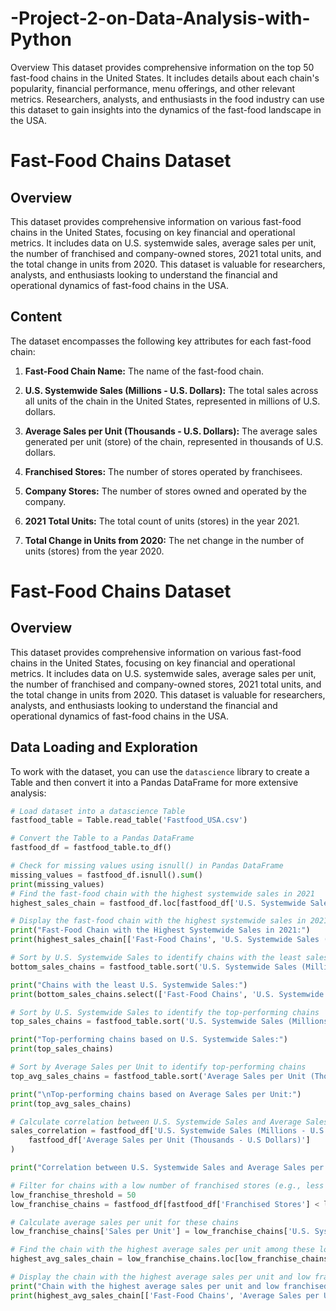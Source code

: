 # -Project-2-on-Data-Analysis-with-Python
Overview
This dataset provides comprehensive information on the top 50 fast-food chains in the United States. It includes details about each chain's popularity, financial performance, menu offerings, and other relevant metrics. Researchers, analysts, and enthusiasts in the food industry can use this dataset to gain insights into the dynamics of the fast-food landscape in the USA. 
# Fast-Food Chains Dataset

## Overview

This dataset provides comprehensive information on various fast-food chains in the United States, focusing on key financial and operational metrics. It includes data on U.S. systemwide sales, average sales per unit, the number of franchised and company-owned stores, 2021 total units, and the total change in units from 2020. This dataset is valuable for researchers, analysts, and enthusiasts looking to understand the financial and operational dynamics of fast-food chains in the USA.

## Content

The dataset encompasses the following key attributes for each fast-food chain:

1. **Fast-Food Chain Name:** The name of the fast-food chain.

2. **U.S. Systemwide Sales (Millions - U.S. Dollars):** The total sales across all units of the chain in the United States, represented in millions of U.S. dollars.

3. **Average Sales per Unit (Thousands - U.S. Dollars):** The average sales generated per unit (store) of the chain, represented in thousands of U.S. dollars.

4. **Franchised Stores:** The number of stores operated by franchisees.

5. **Company Stores:** The number of stores owned and operated by the company.

6. **2021 Total Units:** The total count of units (stores) in the year 2021.

7. **Total Change in Units from 2020:** The net change in the number of units (stores) from the year 2020.

# Fast-Food Chains Dataset

## Overview

This dataset provides comprehensive information on various fast-food chains in the United States, focusing on key financial and operational metrics. It includes data on U.S. systemwide sales, average sales per unit, the number of franchised and company-owned stores, 2021 total units, and the total change in units from 2020. This dataset is valuable for researchers, analysts, and enthusiasts looking to understand the financial and operational dynamics of fast-food chains in the USA.

## Data Loading and Exploration

To work with the dataset, you can use the `datascience` library to create a Table and then convert it into a Pandas DataFrame for more extensive analysis:

```python
# Load dataset into a datascience Table
fastfood_table = Table.read_table('Fastfood_USA.csv')

# Convert the Table to a Pandas DataFrame
fastfood_df = fastfood_table.to_df()

# Check for missing values using isnull() in Pandas DataFrame
missing_values = fastfood_df.isnull().sum()
print(missing_values)
# Find the fast-food chain with the highest systemwide sales in 2021
highest_sales_chain = fastfood_df.loc[fastfood_df['U.S. Systemwide Sales (Millions - U.S Dollars)'].idxmax()]

# Display the fast-food chain with the highest systemwide sales in 2021
print("Fast-Food Chain with the Highest Systemwide Sales in 2021:")
print(highest_sales_chain[['Fast-Food Chains', 'U.S. Systemwide Sales (Millions - U.S Dollars)']])

# Sort by U.S. Systemwide Sales to identify chains with the least sales
bottom_sales_chains = fastfood_table.sort('U.S. Systemwide Sales (Millions - U.S Dollars)').take[:10]

print("Chains with the least U.S. Systemwide Sales:")
print(bottom_sales_chains.select(['Fast-Food Chains', 'U.S. Systemwide Sales (Millions - U.S Dollars)']))

# Sort by U.S. Systemwide Sales to identify the top-performing chains
top_sales_chains = fastfood_table.sort('U.S. Systemwide Sales (Millions - U.S Dollars)', descending=True).take[:10]

print("Top-performing chains based on U.S. Systemwide Sales:")
print(top_sales_chains)

# Sort by Average Sales per Unit to identify top-performing chains
top_avg_sales_chains = fastfood_table.sort('Average Sales per Unit (Thousands - U.S Dollars)', descending=True).take[:10]

print("\nTop-performing chains based on Average Sales per Unit:")
print(top_avg_sales_chains)

# Calculate correlation between U.S. Systemwide Sales and Average Sales per Unit
sales_correlation = fastfood_df['U.S. Systemwide Sales (Millions - U.S Dollars)'].corr(
    fastfood_df['Average Sales per Unit (Thousands - U.S Dollars)']
)

print("Correlation between U.S. Systemwide Sales and Average Sales per Unit:", sales_correlation)

# Filter for chains with a low number of franchised stores (e.g., less than 50)
low_franchise_threshold = 50
low_franchise_chains = fastfood_df[fastfood_df['Franchised Stores'] < low_franchise_threshold]

# Calculate average sales per unit for these chains
low_franchise_chains['Sales per Unit'] = low_franchise_chains['U.S. Systemwide Sales (Millions - U.S Dollars)'] / low_franchise_chains['2021 Total Units']

# Find the chain with the highest average sales per unit among these low franchised stores chains
highest_avg_sales_chain = low_franchise_chains.loc[low_franchise_chains['Sales per Unit'].idxmax()]

# Display the chain with the highest average sales per unit and low franchised stores
print("Chain with the highest average sales per unit and low franchised stores:")
print(highest_avg_sales_chain[['Fast-Food Chains', 'Average Sales per Unit (Thousands - U.S Dollars)', 'Franchised Stores']])
